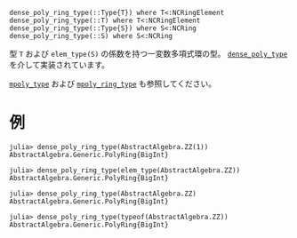 ```
dense_poly_ring_type(::Type{T}) where T<:NCRingElement
dense_poly_ring_type(::T) where T<:NCRingElement
dense_poly_ring_type(::Type{S}) where S<:NCRing
dense_poly_ring_type(::S) where S<:NCRing
```

型 `T` および `elem_type(S)` の係数を持つ一変数多項式環の型。 [`dense_poly_type`](@ref) を介して実装されています。

[`mpoly_type`](@ref) および [`mpoly_ring_type`](@ref) も参照してください。

# 例

```jldoctest
julia> dense_poly_ring_type(AbstractAlgebra.ZZ(1))
AbstractAlgebra.Generic.PolyRing{BigInt}

julia> dense_poly_ring_type(elem_type(AbstractAlgebra.ZZ))
AbstractAlgebra.Generic.PolyRing{BigInt}

julia> dense_poly_ring_type(AbstractAlgebra.ZZ)
AbstractAlgebra.Generic.PolyRing{BigInt}

julia> dense_poly_ring_type(typeof(AbstractAlgebra.ZZ))
AbstractAlgebra.Generic.PolyRing{BigInt}
```
